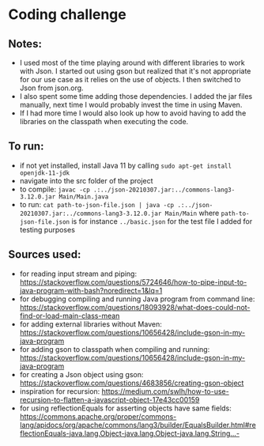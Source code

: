 # Coding challenge

## Notes:
- I used most of the time playing around with different libraries to work with Json. I started out using gson but realized that
it's not appropriate for our use case as it relies on the use of objects. I then switched to Json from json.org.
- I also spent some time adding those dependencies. I added the jar files manually, next time I would probably invest the time
in using Maven.
- If I had more time I would also look up how to avoid having to add the libraries on the classpath when
executing the code.

## To run:
- if not yet installed, install Java 11 by calling `sudo apt-get install openjdk-11-jdk`
- navigate into the src folder of the project
- to compile: `javac -cp .:../json-20210307.jar:../commons-lang3-3.12.0.jar Main/Main.java`
- to run: `cat path-to-json-file.json | java -cp .:../json-20210307.jar:../commons-lang3-3.12.0.jar Main/Main`
where `path-to-json-file.json` is for instance `../basic.json` for the test file I added
for testing purposes

## Sources used:
- for reading input stream and piping: https://stackoverflow.com/questions/5724646/how-to-pipe-input-to-java-program-with-bash?noredirect=1&lq=1
- for debugging compiling and running Java program from command line: https://stackoverflow.com/questions/18093928/what-does-could-not-find-or-load-main-class-mean
- for adding external libraries without Maven: https://stackoverflow.com/questions/10656428/include-gson-in-my-java-program
- for adding gson to classpath when compiling and running: https://stackoverflow.com/questions/10656428/include-gson-in-my-java-program
- for creating a Json object using gson: https://stackoverflow.com/questions/4683856/creating-gson-object
- inspiration for recursion: https://medium.com/swlh/how-to-use-recursion-to-flatten-a-javascript-object-17e43cc00159
- for using reflectionEquals for asserting objects have same fields: https://commons.apache.org/proper/commons-lang/apidocs/org/apache/commons/lang3/builder/EqualsBuilder.html#reflectionEquals-java.lang.Object-java.lang.Object-java.lang.String...-